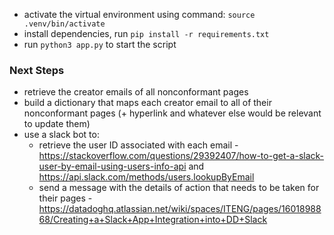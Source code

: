 * activate the virtual environment using command: `source .venv/bin/activate`
* install dependencies, run `pip install -r requirements.txt`
* run `python3 app.py` to start the script

### Next Steps
* retrieve the creator emails of all nonconformant pages
* build a dictionary that maps each creator email to all of their nonconformant pages (+ hyperlink and whatever else would be relevant to update them)
* use a slack bot to:
  * retrieve the user ID associated with each email - https://stackoverflow.com/questions/29392407/how-to-get-a-slack-user-by-email-using-users-info-api and https://api.slack.com/methods/users.lookupByEmail
  * send a message with the details of action that needs to be taken for their pages - https://datadoghq.atlassian.net/wiki/spaces/ITENG/pages/1601898868/Creating+a+Slack+App+Integration+into+DD+Slack